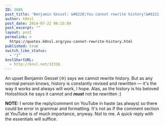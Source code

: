 ```yaml
---
ID: 1605
post_title: 'Benjamin Gessel: &#8220;You cannot rewrite history!&#8221;'
author: k0nsl
post_date: 2014-07-22 06:15:04
post_excerpt: ""
layout: post
permalink: >
  https://quotes.k0nsl.org/you-cannot-rewrite-history.html
published: true
switch_like_status:
  - "1"
knslShortURL:
  - http://knsl.net/32316
---
```

An upset Benjamin Gessel (✡) says we cannot rewrite history. But as any normal person knows, history is constantly revised and rewritten — it's the way it works and always will work, I hope. Alas, as the history is his beloved Holoshlock he says it cannot and <b><i>must</i></b> not be rewritten :)

<strong>NOTE:</strong> I  wrote the reply/comment on YouTube in haste (as always) so there could be error in grammar and formatting. It's not as if the comment section at YouTube is of much importance, anyway. Not to me. A quick reply with the essentials will suffice.